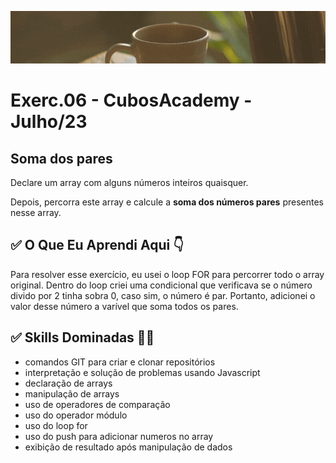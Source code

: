 ![](./../capa_readme_luelencavalheiro.gif)

# Exerc.06 - CubosAcademy - Julho/23

## Soma dos pares

Declare um array com alguns números inteiros quaisquer.

Depois, percorra este array e calcule a **soma dos números pares** presentes nesse array.



## ✅ O Que Eu Aprendi Aqui 👇

Para resolver esse exercício, eu usei o loop FOR para percorrer todo o array original. Dentro do loop criei uma condicional que verificava se o número divido por 2 tinha sobra 0, caso sim, o número é par. Portanto, adicionei o valor desse número a varível que soma todos os pares.

## ✅ Skills Dominadas 👩‍💻

- comandos GIT para criar e clonar repositórios
- interpretação e solução de problemas usando Javascript
- declaração de arrays
- manipulação de arrays
- uso de operadores de comparação
- uso do operador módulo
- uso do loop for
- uso do push para adicionar numeros no array
- exibição de resultado após manipulação de dados